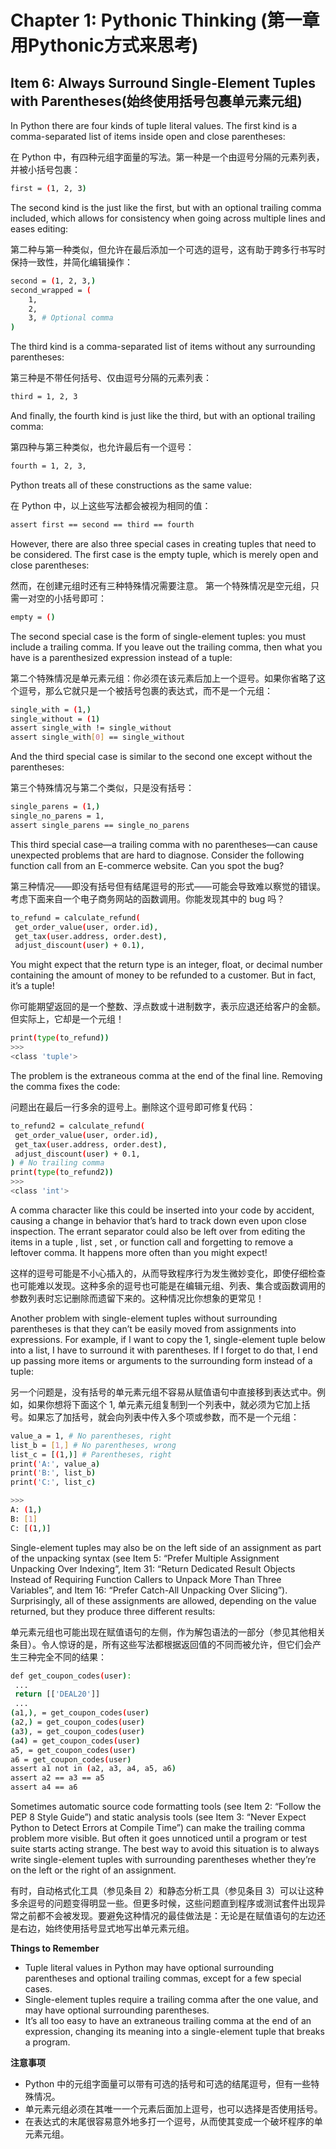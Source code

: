 # Chapter 1: Pythonic Thinking (第一章 用Pythonic方式来思考)

## Item 6: Always Surround Single-Element Tuples with Parentheses(始终使用括号包裹单元素元组)

In Python there are four kinds of tuple literal values. The first kind is a comma-separated list of items inside open and close parentheses:

在 Python 中，有四种元组字面量的写法。第一种是一个由逗号分隔的元素列表，并被小括号包裹：

```bash
first = (1, 2, 3)
```

The second kind is the just like the first, but with an optional trailing comma included, which allows for consistency when going across multiple lines and eases editing:

第二种与第一种类似，但允许在最后添加一个可选的逗号，这有助于跨多行书写时保持一致性，并简化编辑操作：

```bash
second = (1, 2, 3,)
second_wrapped = (
    1,
    2,
    3, # Optional comma
)
```

The third kind is a comma-separated list of items without any surrounding parentheses:

第三种是不带任何括号、仅由逗号分隔的元素列表：

```bash
third = 1, 2, 3
```

And finally, the fourth kind is just like the third, but with an optional trailing comma:

第四种与第三种类似，也允许最后有一个逗号：

```bash
fourth = 1, 2, 3,
```

Python treats all of these constructions as the same value:

在 Python 中，以上这些写法都会被视为相同的值：

```bash
assert first == second == third == fourth
```

However, there are also three special cases in creating tuples that need to be considered. The first case is the empty tuple, which is merely open and close parentheses:

然而，在创建元组时还有三种特殊情况需要注意。 第一个特殊情况是空元组，只需一对空的小括号即可：

```bash
empty = ()
```

The second special case is the form of single-element tuples: you must include a trailing comma. If you leave out the trailing comma, then what you have is a parenthesized expression instead of a tuple:

第二个特殊情况是单元素元组：你必须在该元素后加上一个逗号。如果你省略了这个逗号，那么它就只是一个被括号包裹的表达式，而不是一个元组：

```bash
single_with = (1,)
single_without = (1)
assert single_with != single_without
assert single_with[0] == single_without
```

And the third special case is similar to the second one except without the parentheses:

第三个特殊情况与第二个类似，只是没有括号：

```bash
single_parens = (1,)
single_no_parens = 1,
assert single_parens == single_no_parens
```

This third special case—a trailing comma with no parentheses—can cause unexpected problems that are hard to diagnose. Consider the following function call from an E-commerce website. Can you spot the bug?

第三种情况——即没有括号但有结尾逗号的形式——可能会导致难以察觉的错误。考虑下面来自一个电子商务网站的函数调用。你能发现其中的 bug 吗？

```bash
to_refund = calculate_refund(
 get_order_value(user, order.id),
 get_tax(user.address, order.dest),
 adjust_discount(user) + 0.1),
```

You might expect that the return type is an integer, float, or decimal number containing the amount of money to be refunded to a customer. But in fact, it’s a tuple!

你可能期望返回的是一个整数、浮点数或十进制数字，表示应退还给客户的金额。但实际上，它却是一个元组！

```bash
print(type(to_refund))
>>>
<class 'tuple'>
```

The problem is the extraneous comma at the end of the final line. Removing the comma fixes the code:

问题出在最后一行多余的逗号上。删除这个逗号即可修复代码：

```bash
to_refund2 = calculate_refund(
 get_order_value(user, order.id),
 get_tax(user.address, order.dest),
 adjust_discount(user) + 0.1,
) # No trailing comma
print(type(to_refund2))
>>>
<class 'int'>
```

A comma character like this could be inserted into your code by accident, causing a change in behavior that’s hard to track down even upon close inspection. The errant separator could also be left over from editing the items in a tuple , list , set , or function call and forgetting to remove a leftover comma. It happens more often than you might expect!

这样的逗号可能是不小心插入的，从而导致程序行为发生微妙变化，即使仔细检查也可能难以发现。这种多余的逗号也可能是在编辑元组、列表、集合或函数调用的参数列表时忘记删除而遗留下来的。这种情况比你想象的更常见！

Another problem with single-element tuples without surrounding parentheses is that they can’t be easily moved from assignments into expressions. For example, if I want to copy the 1, single-element tuple below into a list, I have to surround it with parentheses. If I forget to do that, I end up passing more items or arguments to the surrounding form instead of a tuple:

另一个问题是，没有括号的单元素元组不容易从赋值语句中直接移到表达式中。例如，如果你想将下面这个 1, 单元素元组复制到一个列表中，就必须为它加上括号。如果忘了加括号，就会向列表中传入多个项或参数，而不是一个元组：

```bash
value_a = 1, # No parentheses, right
list_b = [1,] # No parentheses, wrong
list_c = [(1,)] # Parentheses, right
print('A:', value_a)
print('B:', list_b)
print('C:', list_c)

>>>
A: (1,)
B: [1]
C: [(1,)]
```

Single-element tuples may also be on the left side of an assignment as part of the unpacking syntax (see Item 5: “Prefer Multiple Assignment Unpacking Over Indexing”, Item 31: “Return Dedicated Result Objects Instead of Requiring Function Callers to Unpack More Than Three Variables”, and Item 16: “Prefer Catch-All Unpacking Over Slicing”). Surprisingly, all of these assignments are allowed, depending on the value returned, but they produce three different results:

单元素元组也可能出现在赋值语句的左侧，作为解包语法的一部分（参见其他相关条目）。令人惊讶的是，所有这些写法都根据返回值的不同而被允许，但它们会产生三种完全不同的结果：

```bash
def get_coupon_codes(user):
 ...
 return [['DEAL20']]
 ...
(a1,), = get_coupon_codes(user)
(a2,) = get_coupon_codes(user)
(a3), = get_coupon_codes(user)
(a4) = get_coupon_codes(user)
a5, = get_coupon_codes(user)
a6 = get_coupon_codes(user)
assert a1 not in (a2, a3, a4, a5, a6)
assert a2 == a3 == a5
assert a4 == a6
```

Sometimes automatic source code formatting tools (see Item 2: “Follow the PEP 8 Style Guide”) and static analysis tools (see Item 3: “Never Expect Python to Detect Errors at Compile Time”) can make the trailing comma problem more visible. But often it goes unnoticed until a program or test suite starts acting strange. The best way to avoid this situation is to always write single-element tuples with surrounding parentheses whether they’re on the left or the right of an assignment.

有时，自动格式化工具（参见条目 2）和静态分析工具（参见条目 3）可以让这种多余逗号的问题变得明显一些。但更多时候，这些问题直到程序或测试套件出现异常之前都不会被发现。要避免这种情况的最佳做法是：无论是在赋值语句的左边还是右边，始终使用括号显式地写出单元素元组。

**Things to Remember**

- Tuple literal values in Python may have optional surrounding parentheses and optional trailing commas, except for a few special cases.
- Single-element tuples require a trailing comma after the one value, and may have optional surrounding parentheses.
- It’s all too easy to have an extraneous trailing comma at the end of an expression, changing its meaning into a single-element tuple that breaks a program.

**注意事项**

- Python 中的元组字面量可以带有可选的括号和可选的结尾逗号，但有一些特殊情况。
- 单元素元组必须在其唯一一个元素后面加上逗号，也可以选择是否使用括号。
- 在表达式的末尾很容易意外地多打一个逗号，从而使其变成一个破坏程序的单元素元组。